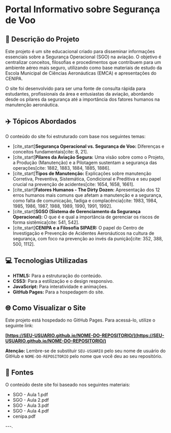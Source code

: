 # Portal Informativo sobre Segurança de Voo

## 📖 Descrição do Projeto

Este projeto é um site educacional criado para disseminar informações essenciais sobre a Segurança Operacional (SGO) na aviação. O objetivo é centralizar conceitos, filosofias e procedimentos que contribuem para um ambiente aéreo mais seguro, utilizando como base materiais de estudo da Escola Municipal de Ciências Aeronáuticas (EMCA) e apresentações do CENIPA.

O site foi desenvolvido para ser uma fonte de consulta rápida para estudantes, profissionais da área e entusiastas da aviação, abordando desde os pilares da segurança até a importância dos fatores humanos na manutenção aeronáutica.

## ✈️ Tópicos Abordados

O conteúdo do site foi estruturado com base nos seguintes temas:

* [cite_start]**Segurança Operacional vs. Segurança de Voo:** Diferenças e conceitos fundamentais[cite: 8, 21].
* [cite_start]**Pilares da Aviação Segura:** Uma visão sobre como o Projeto, a Produção (Manutenção) e a Pilotagem sustentam a segurança das operações[cite: 1882, 1883, 1884, 1885, 1886].
* [cite_start]**Tipos de Manutenção:** Explicações sobre manutenção Corretiva, Preventiva, Sistemática, Condicional e Preditiva e seu papel crucial na prevenção de acidentes[cite: 1654, 1658, 1661].
* [cite_start]**Fatores Humanos - The Dirty Dozen:** Apresentação dos 12 erros humanos mais comuns que afetam a manutenção e a segurança, como falta de comunicação, fadiga e complacência[cite: 1983, 1984, 1985, 1986, 1987, 1988, 1989, 1990, 1991, 1992].
* [cite_start]**SGSO (Sistema de Gerenciamento da Segurança Operacional):** O que é e qual a importância de gerenciar os riscos de forma sistêmica[cite: 541, 542].
* [cite_start]**CENIPA e a Filosofia SIPAER:** O papel do Centro de Investigação e Prevenção de Acidentes Aeronáuticos na cultura de segurança, com foco na prevenção ao invés da punição[cite: 352, 388, 500, 1112].

## 💻 Tecnologias Utilizadas

* **HTML5:** Para a estruturação do conteúdo.
* **CSS3:** Para a estilização e o design responsivo.
* **JavaScript:** Para interatividade e animações.
* **GitHub Pages:** Para a hospedagem do site.

## 🌐 Como Visualizar o Site

Este projeto está hospedado no GitHub Pages. Para acessá-lo, utilize o seguinte link:

**[https://SEU-USUARIO.github.io/NOME-DO-REPOSITORIO/](https://SEU-USUARIO.github.io/NOME-DO-REPOSITORIO/)**

**Atenção:** Lembre-se de substituir `SEU-USUARIO` pelo seu nome de usuário do GitHub e `NOME-DO-REPOSITORIO` pelo nome que você deu ao seu repositório.

## 📄 Fontes

O conteúdo deste site foi baseado nos seguintes materiais:

* SGO - Aula 1.pdf
* SGO - Aula 2.pdf
* SGO - Aula 3.pdf
* SGO - Aula 4.pdf
* cenipa.pdf

---.

